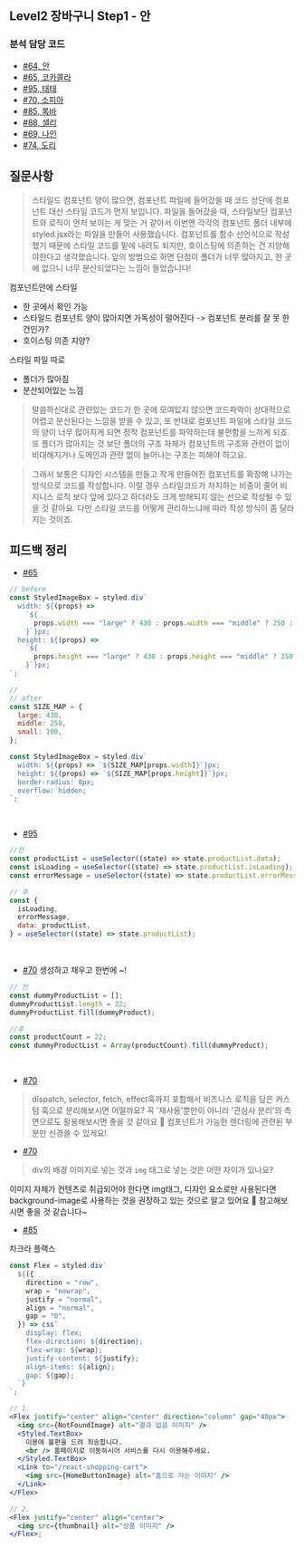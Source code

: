 ## Level2 장바구니 Step1 - 안

### 분석 담당 코드

- [#64, 안](https://github.com/woowacourse/react-shopping-cart/pull/64)
- [#65, 코카콜라](https://github.com/woowacourse/react-shopping-cart/pull/65)
- [#95, 태태](https://github.com/woowacourse/react-shopping-cart/pull/95)
- [#70, 소피아](https://github.com/woowacourse/react-shopping-cart/pull/70)
- [#85, 록바](https://github.com/woowacourse/react-shopping-cart/pull/85)
- [#88, 샐리](https://github.com/woowacourse/react-shopping-cart/pull/88)
- [#69, 나인](https://github.com/woowacourse/react-shopping-cart/pull/69)
- [#74, 도리](https://github.com/woowacourse/react-shopping-cart/pull/74)

## 질문사항

> 스타일드 컴포넌트 양이 많으면, 컴포넌트 파일에 들어갔을 때 코드 상단에 컴포넌트 대신 스타일 코드가 먼저 보입니다. 파일을 들어갔을 때, 스타일보단 컴포넌트와 로직이 먼저 보이는 게 맞는 거 같아서 이번엔 각각의 컴포넌트 폴더 내부에 styled.jsx라는 파일을 만들어 사용했습니다. 컴포넌트를 함수 선언식으로 작성했기 때문에 스타일 코드를 밑에 내려도 되지만, 호이스팅에 의존하는 건 지양해야한다고 생각했습니다. 앞의 방법으로 하면 단점이 폴더가 너무 많아지고, 한 곳에 없으니 너무 분산되었다는 느낌이 들었습니다!

컴포넌트안에 스타일

- 한 곳에서 확인 가능
- 스타일드 컴포넌트 양이 많아지면 가독성이 떨어진다 -> 컴포넌트 분리를 잘 못 한건인가?
- 호이스팅 의존 지양?

스타일 파일 따로

- 폴더가 많아짐
- 분산되어있는 느낌

> 말씀하신대로 관련있는 코드가 한 곳에 모여있지 않으면 코드파악이 상대적으로 어렵고 분산된다는 느낌을 받을 수 있고, 또 반대로 컴포넌트 파일에 스타일 코드의 양이 너무 많아지게 되면 정작 컴포넌트를 파악하는데 불편함을 느끼게 되죠.
> 또 폴더가 많아지는 것 보단 폴더의 구조 자체가 컴포넌트의 구조와 관련이 없이 비대해지거나 도메인과 관련 없이 늘어나는 구조는 피해야 하고요.

> 그래서 보통은 디자인 시스템을 만들고 작게 만들어진 컴포넌트를 확장해 나가는 방식으로 코드를 작성합니다.
> 이럴 경우 스타일코드가 차지하는 비중이 줄어 비지니스 로직 보다 앞에 있다고 하더라도 크게 방해되지 않는 선으로 작성될 수 있을 것 같아요. 다만 스타일 코드를 어떻게 관리하느냐에 따라 작성 방식이 좀 달라 지는 것이죠.

## 피드백 정리

- [#65](https://github.com/woowacourse/react-shopping-cart/pull/65#discussion_r872435175)

```jsx
// before
const StyledImageBox = styled.div`
  width: ${(props) =>
    `${
      props.width === "large" ? 430 : props.width === "middle" ? 250 : 100
    }`}px;
  height: ${(props) =>
    `${
      props.height === "large" ? 430 : props.height === "middle" ? 250 : 100
    }`}px;
`;

//
// after
const SIZE_MAP = {
  large: 430,
  middle: 250,
  small: 100,
};

const StyledImageBox = styled.div`
  width: ${(props) => `${SIZE_MAP[props.width]}`}px;
  height: ${(props) => `${SIZE_MAP[props.height]}`}px;
  border-radius: 8px;
  overflow: hidden;
`;
```

<br>

- [#95](https://github.com/woowacourse/react-shopping-cart/pull/95#discussion_r874895687)

```jsx
//전
const productList = useSelector((state) => state.productList.data);
const isLoading = useSelector((state) => state.productList.isLoading);
const errorMessage = useSelector((state) => state.productList.errorMessage);

// 후
const {
  isLoading,
  errorMessage,
  data: productList,
} = useSelector((state) => state.productList);
```

<br>

- [#70](https://github.com/woowacourse/react-shopping-cart/pull/70#discussion_r873869237)
  생성하고 채우고 한번에 ~!

```jsx
// 전
const dummyProductList = [];
dummyProductList.length = 22;
dummyProductList.fill(dummyProduct);

//후
const productCount = 22;
const dummyProductList = Array(productCount).fill(dummyProduct);
```

<br>

- [#70](https://github.com/woowacourse/react-shopping-cart/pull/70#discussion_r873052236)

> dispatch, selector, fetch, effect훅까지 포함해서 비즈니스 로직을 담은 커스텀 훅으로 분리해보시면 어떨까요?
> 꼭 '재사용'뿐만이 아니라 '관심사 분리'의 측면으로도 활용해보시면 좋을 것 같아요 🙂
> 컴포넌트가 가능한 렌더링에 관련된 부분만 신경쓸 수 있게요!
> <br>

- [#70](https://github.com/woowacourse/react-shopping-cart/pull/70#discussion_r873053702)

> div의 배경 이미지로 넣는 것과 `img` 태그로 넣는 것은 어떤 차이가 있나요?

이미지 자체가 컨텐츠로 취급되어야 한다면 img태그, 디자인 요소로만 사용된다면 background-image로 사용하는 것을 권장하고 있는 것으로 알고 있어요 🙂 참고해보시면 좋을 것 같습니다~
<br>

- [#85](https://github.com/woowacourse/react-shopping-cart/pull/85#discussion_r872586831)

차크라 플랙스

```jsx
const Flex = styled.div`
  ${({
    direction = "row",
    wrap = "nowrap",
    justify = "normal",
    align = "normal",
    gap = "0",
  }) => css`
    display: flex;
    flex-direction: ${direction};
    flex-wrap: ${wrap};
    justify-content: ${justify};
    align-items: ${align};
    gap: ${gap};
  `}
`;

// 1.
<Flex justify="center" align="center" direction="column" gap="40px">
  <img src={NotFoundImage} alt="결과 없음 이미지" />
  <Styled.TextBox>
    이용에 불편을 드려 죄송합니다.
    <br /> 홈페이지로 이동하시어 서비스를 다시 이용해주세요.
  </Styled.TextBox>
  <Link to="/react-shopping-cart">
    <img src={HomeButtonImage} alt="홈으로 가는 이미지" />
  </Link>
</Flex>

// 2.
<Flex justify="center" align="center">
  <img src={thumbnail} alt="상품 이미지" />
</Flex>;
```

<br>
